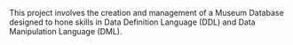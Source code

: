 This project involves the creation and management of a Museum Database designed to hone skills in Data Definition Language (DDL) and Data Manipulation Language (DML). 
